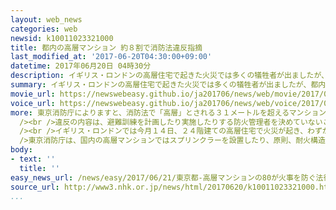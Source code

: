 ```yaml
---
layout: web_news
categories: web
newsid: k10011023321000
title: 都内の高層マンション 約８割で消防法違反指摘
last_modified_at: '2017-06-20T04:30:00+09:00'
datetime: 2017年06月20日 04時30分
description: イギリス・ロンドンの高層住宅で起きた火災では多くの犠牲者が出ましたが、都内の高層マンションのうち、去年、東京消防庁の立ち入り検査を受けたマンションのおよそ８割が、防火管理者を決めていないなどとして消防法違反を指摘されていたことがわかりました。
summary: イギリス・ロンドンの高層住宅で起きた火災では多くの犠牲者が出ましたが、都内の高層マンションのうち、去年、東京消防庁の立ち入り検査を受けたマンションのおよそ８割が、防火管理者を決めていないなどとして消防法違反を指摘されていたことがわかりました。
movie_url: https://newswebeasy.github.io/ja201706/news/web/movie/2017/06/21/k10011023321000.mp4
voice_url: https://newswebeasy.github.io/ja201706/news/web/voice/2017/06/21/k10011023321000.mp3
more: 東京消防庁によりますと、消防法で「高層」とされる３１メートルを超えるマンションは管内に９２８８棟あり、このうち５７６棟に対して、去年、立ち入り検査を行いました。その結果、全体のおよそ８割にあたる４６３棟で消防法違反が指摘されたということです。<br
  /><br />違反の内容は、避難訓練を計画したり実施したりする防火管理者を決めていないことや、消火器などの消防設備を点検していないことなどで、現在も改善していないところが３０２棟あるということです。<br
  /><br />イギリス・ロンドンでは今月１４日、２４階建ての高層住宅で火災が起き、わずかな時間で建物全体に燃え広がり、多数の犠牲者が出ました。<br /><br
  />東京消防庁は、国内の高層マンションではスプリンクラーを設置したり、原則、耐火構造にしたりすることなど、防火対策を取ることが法律で義務づけられているためマンション全体に延焼する可能性は低いとしていますが、管内では去年、高層マンションで１５３件の火災が発生しているということで、東京消防庁は違反の改善を求めていくことにしています。
body:
- text: ''
  title: ''
easy_news_url: /news/easy/2017/06/21/東京都-高層マンションの80が火事を防ぐ法律に違反/
source_url: http://www3.nhk.or.jp/news/html/20170620/k10011023321000.html
...
```

